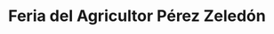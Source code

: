 ---
title: "Feria del Agricultor Pérez Zeledón"
url: /san-isidro-de-el-general/feria-del-agricultor-perez-zeledon/
shop: supermercado
---